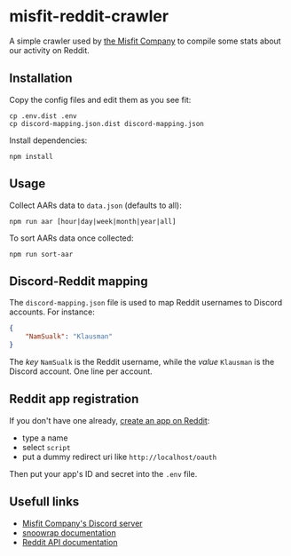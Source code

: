 # misfit-reddit-crawler

A simple crawler used by [the Misfit Company](https://www.reddit.com/r/The_Misfit_Company/) to compile some stats about our activity on Reddit.

## Installation

Copy the config files and edit them as you see fit:

```shell
cp .env.dist .env
cp discord-mapping.json.dist discord-mapping.json
```

Install dependencies:

```shell
npm install
```

## Usage

Collect AARs data to `data.json` (defaults to all):

```shell
npm run aar [hour|day|week|month|year|all]
```

To sort AARs data once collected:

```shell
npm run sort-aar
```

## Discord-Reddit mapping

The `discord-mapping.json` file is used to map Reddit usernames to Discord accounts. For instance:

```json
{
    "NamSualk": "Klausman"
}
```

The _key_ `NamSualk` is the Reddit username, while the _value_ `Klausman` is the Discord account. One line per account.

## Reddit app registration

If you don't have one already, [create an app on Reddit](https://www.reddit.com/prefs/apps):
- type a name
- select `script`
- put a dummy redirect uri like `http://localhost/oauth`
  
Then put your app's ID and secret into the `.env` file.

## Usefull links

- [Misfit Company's Discord server](https://discord.gg/ktvBnYrWHE)
- [snoowrap documentation](https://not-an-aardvark.github.io/snoowrap/index.html)
- [Reddit API documentation](https://www.reddit.com/dev/api/)
